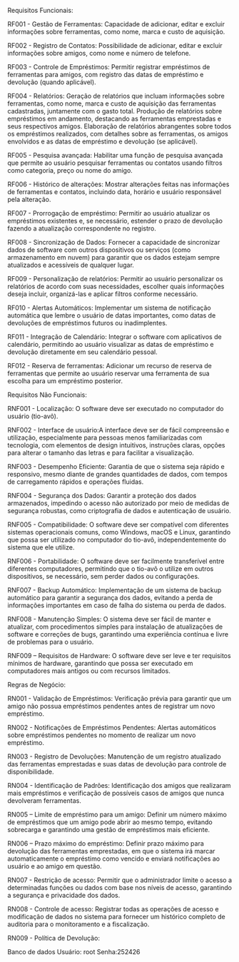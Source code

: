 Requisitos Funcionais:

RF001 - Gestão de Ferramentas: Capacidade de adicionar, editar e excluir informações sobre ferramentas, como nome, marca e custo de aquisição.

RF002 - Registro de Contatos: Possibilidade de adicionar, editar e excluir informações sobre amigos, como nome e número de telefone.

RF003 - Controle de Empréstimos: Permitir registrar empréstimos de ferramentas para amigos, com registro das datas de empréstimo e devolução (quando aplicável).

RF004 - Relatórios: Geração de relatórios que incluam informações sobre ferramentas, como nome, marca e custo de aquisição das ferramentas cadastradas, juntamente com o gasto 
total.
Produção de relatórios sobre empréstimos em andamento, destacando as ferramentas emprestadas e seus respectivos amigos.
Elaboração de relatórios abrangentes sobre todos os empréstimos realizados, com detalhes sobre as ferramentas, os amigos envolvidos e as datas de empréstimo e devolução (se aplicável).

RF005 - Pesquisa avançada: Habilitar uma função de pesquisa avançada que permite ao usuário pesquisar ferramentas ou contatos usando filtros como categoria, preço ou nome do amigo.

RF006 - Histórico de alterações: Mostrar alterações feitas nas informações de ferramentas e contatos, incluindo data, horário e usuário responsável pela alteração.

RF007 - Prorrogação de empréstimo: Permitir ao usuário atualizar os empréstimos existentes e, se necessário, estender o prazo de devolução fazendo a atualização correspondente no registro.

RF008 - Sincronização de Dados: Fornecer a capacidade de sincronizar dados de software com outros dispositivos ou serviços (como armazenamento em nuvem) para garantir que os dados estejam sempre atualizados e acessíveis de qualquer lugar.

RF009 - Personalização de relatórios: Permitir ao usuário personalizar os relatórios de acordo com suas necessidades, escolher quais informações deseja incluir, organizá-las e aplicar filtros conforme necessário.

RF010 - Alertas Automáticos: Implementar um sistema de notificação automática que lembre o usuário de datas importantes, como datas de devoluções de empréstimos futuros ou inadimplentes.

RF011 - Integração de Calendário: Integrar o software com aplicativos de calendário, permitindo ao usuário visualizar as datas de empréstimo e devolução diretamente em seu calendário pessoal.

RF012 - Reserva de ferramentas: Adicionar um recurso de reserva de ferramentas que permite ao usuário reservar uma ferramenta de sua escolha para um empréstimo posterior.

Requisitos Não Funcionais:

RNF001 - Localização: O software deve ser executado no computador do usuário (tio-avô).

RNF002 - Interface de usuário:A interface deve ser de fácil compreensão e utilização, especialmente para pessoas menos familiarizadas com tecnologia, com elementos de design intuitivos, instruções claras, opções para alterar o tamanho das letras e para facilitar a visualização.

RNF003 - Desempenho Eficiente: Garantia de que o sistema seja rápido e responsivo, mesmo diante de grandes quantidades de dados, com tempos de carregamento rápidos e operações fluidas.

RNF004 - Segurança dos Dados: Garantir a proteção dos dados armazenados, impedindo o acesso não autorizado por meio de medidas de segurança robustas, como criptografia de dados e autenticação de usuário.

RNF005 - Compatibilidade: O software deve ser compatível com diferentes sistemas operacionais comuns, como Windows, macOS e Linux, garantindo que possa ser utilizado no computador do tio-avô, independentemente do sistema que ele utilize.

RNF006 - Portabilidade: O software deve ser facilmente transferível entre diferentes computadores, permitindo que o tio-avô o utilize em outros dispositivos, se necessário, sem perder dados ou configurações.

RNF007 - Backup Automático: Implementação de um sistema de backup automático para garantir a segurança dos dados, evitando a perda de informações importantes em caso de falha do sistema ou perda de dados.

RNF008 - Manutenção Simples: O sistema deve ser fácil de manter e atualizar, com procedimentos simples para instalação de atualizações de software e correções de bugs, garantindo uma experiência contínua e livre de problemas para o usuário.

RNF009 – Requisitos de Hardware: O software deve ser leve e ter requisitos mínimos de hardware, garantindo que possa ser executado em computadores mais antigos ou com recursos limitados.

Regras de Negócio:

RN001 - Validação de Empréstimos: Verificação prévia para garantir que um amigo não possua empréstimos pendentes antes de registrar um novo empréstimo.

RN002 - Notificações de Empréstimos Pendentes: Alertas automáticos sobre empréstimos pendentes no momento de realizar um novo empréstimo.

RN003 - Registro de Devoluções: Manutenção de um registro atualizado das ferramentas emprestadas e suas datas de devolução para controle de disponibilidade.

RN004 - Identificação de Padrões: Identificação dos amigos que realizaram mais empréstimos e verificação de possíveis casos de amigos que nunca devolveram ferramentas.

RN005 – Limite de empréstimo para um amigo: Definir um número máximo de empréstimos que um amigo pode abrir ao mesmo tempo, evitando sobrecarga e garantindo uma gestão de empréstimos mais eficiente.

RN006 – Prazo máximo do empréstimo: Definir prazo máximo para devolução das ferramentas emprestadas, em que o sistema irá marcar automaticamente o empréstimo como vencido e enviará notificações ao usuário e ao 
amigo em questão.

RN007 - Restrição de acesso: Permitir que o administrador limite o acesso a determinadas funções ou dados com base nos níveis de acesso, garantindo a segurança e privacidade dos dados.

RN008 - Controle de acesso: Registrar todas as operações de acesso e modificação de dados no sistema para fornecer um histórico completo de auditoria para o monitoramento e a fiscalização.

RN009 - Política de Devolução:

Banco de dados
Usuário: root
Senha:252426
